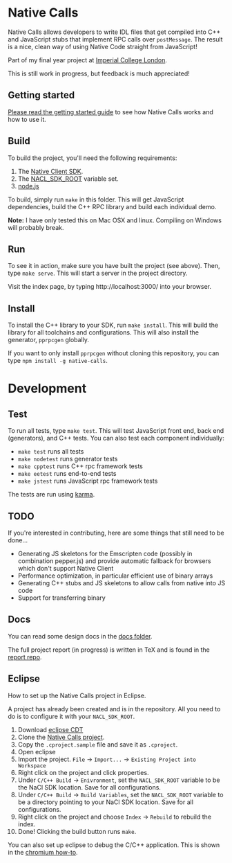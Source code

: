 # Native Calls

Native Calls allows developers to write IDL files that get compiled into C++ and JavaScript stubs that implement RPC calls over ```postMessage```.
The result is a nice, clean way of using Native Code straight from JavaScript!

Part of my final year project at [Imperial College London](http://www3.imperial.ac.uk/computing/).

This is still work in progress, but feedback is much appreciated!

## Getting started
[Please read the getting started guide](https://github.com/meltuhamy/native-calls/tree/master/docs/getting-started.md) to see how Native Calls works and how to use it.

## Build
To build the project, you'll need the following requirements:

1. The [Native Client SDK](https://developers.google.com/native-client/dev/).
2. The [NACL_SDK_ROOT](https://developers.google.com/native-client/dev/devguide/devcycle/building) variable set.
3. [node.js](http://nodejs.org/)

To build, simply run ```make``` in this folder. This will get JavaScript dependencies, build the C++ RPC library and build each individual demo.

**Note:** I have only tested this on Mac OSX and linux. Compiling on Windows will probably break.

## Run
To see it in action, make sure you have built the project (see above). Then, type ```make serve```. This will start a server in the project directory.

Visit the index page, by typing http://localhost:3000/ into your browser.

## Install
To install the C++ library to your SDK, run ```make install```.
This will build the library for all toolchains and configurations.
This will also install the generator, ```pprpcgen``` globally.

If you want to only install ```pprpcgen``` without cloning this repository, you can type ```npm install -g native-calls```.

# Development

## Test
To run all tests, type ```make test```. This will test JavaScript front end, back end (generators), and C++ tests.
You can also test each component individually:

* ```make test``` runs all tests
* ```make nodetest``` runs generator tests
* ```make cpptest``` runs C++ rpc framework tests
* ```make eetest``` runs end-to-end tests
* ```make jstest``` runs JavaScript rpc framework tests

The tests are run using [karma](https://github.com/karma-runner/karma).

## TODO

If you're interested in contributing, here are some things that still need to be done...

* Generating JS skeletons for the Emscripten code (possibly in combination pepper.js) and provide automatic fallback for browsers which don't support Native Client
* Performance optimization, in particular efficient use of binary arrays
* Generating C++ stubs and JS skeletons to allow calls from native into JS code
* Support for transferring binary

## Docs

You can read some design docs in the [docs folder](https://github.com/meltuhamy/native-calls/tree/master/docs).

The full project report (in progress) is written in TeX and is found in the [report repo](https://github.com/meltuhamy/native-calls-report).

## Eclipse
How to set up the Native Calls project in Eclipse.

A project has already been created and is in the repository. All you need to do is to configure it with your ```NACL_SDK_ROOT```.


1. Download [eclipse CDT](http://goo.gl/Rymz93)
2. Clone the [Native Calls project](http://goo.gl/qarpeD).
3. Copy the ```.cproject.sample``` file and save it as ```.cproject```.
4. Open eclipse
5. Import the project. ```File``` -> ```Import...``` -> ```Existing Project into Workspace```
6. Right click on the project and click properties.
7. Under ```C/C++ Build``` -> ```Enivronment```, set the ```NACL_SDK_ROOT``` variable to be the NaCl SDK location. Save for all configurations.
8. Under ```C/C++ Build``` -> ```Build Variables```, set the ```NACL_SDK_ROOT``` variable to be a directory pointing to your NaCl SDK location. Save for all configurations.
9. Right click on the project and choose ```Index``` -> ```Rebuild``` to rebuild the index.
10. Done! Clicking the build button runs ```make```.

You can also set up eclipse to debug the C/C++ application. This is shown in the [chromium how-to](http://www.chromium.org/nativeclient/how-tos/debugging-documentation/debugging-with-debug-stub-recommended/debugging-nacl-apps-in-eclipse-cdt).
